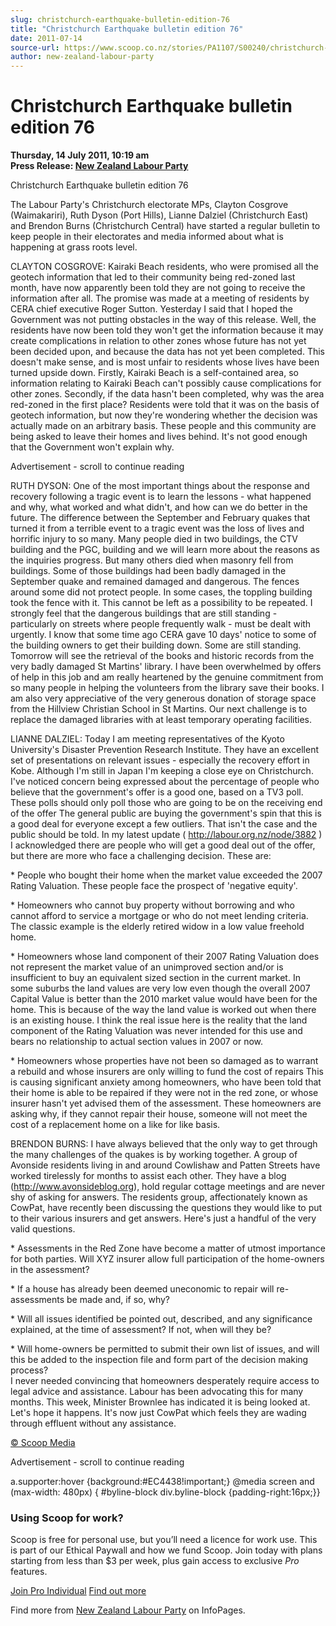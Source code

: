 ```yaml
---
slug: christchurch-earthquake-bulletin-edition-76
title: "Christchurch Earthquake bulletin edition 76"
date: 2011-07-14
source-url: https://www.scoop.co.nz/stories/PA1107/S00240/christchurch-earthquake-bulletin-edition-76.htm
author: new-zealand-labour-party
---
```

Christchurch Earthquake bulletin edition 76
===========================================

**Thursday, 14 July 2011, 10:19 am**  
**Press Release: [New Zealand Labour Party](https://info.scoop.co.nz/New_Zealand_Labour_Party)**

Christchurch Earthquake bulletin edition 76

  
The Labour Party's Christchurch electorate MPs, Clayton Cosgrove (Waimakariri), Ruth Dyson (Port Hills), Lianne Dalziel (Christchurch East) and Brendon Burns (Christchurch Central) have started a regular bulletin to keep people in their electorates and media informed about what is happening at grass roots level.

CLAYTON COSGROVE: Kairaki Beach residents, who were promised all the geotech information that led to their community being red-zoned last month, have now apparently been told they are not going to receive the information after all. The promise was made at a meeting of residents by CERA chief executive Roger Sutton. Yesterday I said that I hoped the Government was not putting obstacles in the way of this release. Well, the residents have now been told they won't get the information because it may create complications in relation to other zones whose future has not yet been decided upon, and because the data has not yet been completed. This doesn't make sense, and is most unfair to residents whose lives have been turned upside down. Firstly, Kairaki Beach is a self-contained area, so information relating to Kairaki Beach can't possibly cause complications for other zones. Secondly, if the data hasn't been completed, why was the area red-zoned in the first place? Residents were told that it was on the basis of geotech information, but now they're wondering whether the decision was actually made on an arbitrary basis. These people and this community are being asked to leave their homes and lives behind. It's not good enough that the Government won't explain why.

Advertisement - scroll to continue reading





RUTH DYSON: One of the most important things about the response and recovery following a tragic event is to learn the lessons - what happened and why, what worked and what didn't, and how can we do better in the future. The difference between the September and February quakes that turned it from a terrible event to a tragic event was the loss of lives and horrific injury to so many. Many people died in two buildings, the CTV building and the PGC, building and we will learn more about the reasons as the inquiries progress. But many others died when masonry fell from buildings. Some of those buildings had been badly damaged in the September quake and remained damaged and dangerous. The fences around some did not protect people. In some cases, the toppling building took the fence with it. This cannot be left as a possibility to be repeated. I strongly feel that the dangerous buildings that are still standing - particularly on streets where people frequently walk - must be dealt with urgently. I know that some time ago CERA gave 10 days' notice to some of the building owners to get their building down. Some are still standing. Tomorrow will see the retrieval of the books and historic records from the very badly damaged St Martins' library. I have been overwhelmed by offers of help in this job and am really heartened by the genuine commitment from so many people in helping the volunteers from the library save their books. I am also very appreciative of the very generous donation of storage space from the Hillview Christian School in St Martins. Our next challenge is to replace the damaged libraries with at least temporary operating facilities.

LIANNE DALZIEL: Today I am meeting representatives of the Kyoto University's Disaster Prevention Research Institute. They have an excellent set of presentations on relevant issues - especially the recovery effort in Kobe. Although I'm still in Japan I'm keeping a close eye on Christchurch. I've noticed concern being expressed about the percentage of people who believe that the government's offer is a good one, based on a TV3 poll. These polls should only poll those who are going to be on the receiving end of the offer The general public are buying the government's spin that this is a good deal for everyone except a few outliers. That isn't the case and the public should be told. In my latest update ( http://labour.org.nz/node/3882 ) I acknowledged there are people who will get a good deal out of the offer, but there are more who face a challenging decision. These are:

\* People who bought their home when the market value exceeded the 2007 Rating Valuation. These people face the prospect of 'negative equity'.

\* Homeowners who cannot buy property without borrowing and who cannot afford to service a mortgage or who do not meet lending criteria. The classic example is the elderly retired widow in a low value freehold home.

\* Homeowners whose land component of their 2007 Rating Valuation does not represent the market value of an unimproved section and/or is insufficient to buy an equivalent sized section in the current market. In some suburbs the land values are very low even though the overall 2007 Capital Value is better than the 2010 market value would have been for the home. This is because of the way the land value is worked out when there is an existing house. I think the real issue here is the reality that the land component of the Rating Valuation was never intended for this use and bears no relationship to actual section values in 2007 or now.

\* Homeowners whose properties have not been so damaged as to warrant a rebuild and whose insurers are only willing to fund the cost of repairs This is causing significant anxiety among homeowners, who have been told that their home is able to be repaired if they were not in the red zone, or whose insurer hasn't yet advised them of the assessment. These homeowners are asking why, if they cannot repair their house, someone will not meet the cost of a replacement home on a like for like basis.

BRENDON BURNS: I have always believed that the only way to get through the many challenges of the quakes is by working together. A group of Avonside residents living in and around Cowlishaw and Patten Streets have worked tirelessly for months to assist each other. They have a blog (http://www.avonsideblog.org), hold regular cottage meetings and are never shy of asking for answers. The residents group, affectionately known as CowPat, have recently been discussing the questions they would like to put to their various insurers and get answers. Here's just a handful of the very valid questions.

\* Assessments in the Red Zone have become a matter of utmost importance for both parties. Will XYZ insurer allow full participation of the home-owners in the assessment?

\* If a house has already been deemed uneconomic to repair will re-assessments be made and, if so, why?

\* Will all issues identified be pointed out, described, and any significance explained, at the time of assessment? If not, when will they be?

\* Will home-owners be permitted to submit their own list of issues, and will this be added to the inspection file and form part of the decision making process?  
I never needed convincing that homeowners desperately require access to legal advice and assistance. Labour has been advocating this for many months. This week, Minister Brownlee has indicated it is being looked at. Let's hope it happens. It's now just CowPat which feels they are wading through effluent without any assistance.  

[© Scoop Media](http://www.scoop.co.nz/about/terms.html)  

Advertisement - scroll to continue reading



a.supporter:hover {background:#EC4438!important;} @media screen and (max-width: 480px) { #byline-block div.byline-block {padding-right:16px;}}

### Using Scoop for work?

Scoop is free for personal use, but you’ll need a licence for work use. This is part of our Ethical Paywall and how we fund Scoop. Join today with plans starting from less than $3 per week, plus gain access to exclusive _Pro_ features.  
  
[Join Pro Individual](https://pro.scoop.co.nz/Individual/?from=ProIn24) [Find out more](https://pro.scoop.co.nz/using-scoop-for-work/?from=ProIn24)

Find more from [New Zealand Labour Party](https://info.scoop.co.nz/New_Zealand_Labour_Party) on InfoPages.